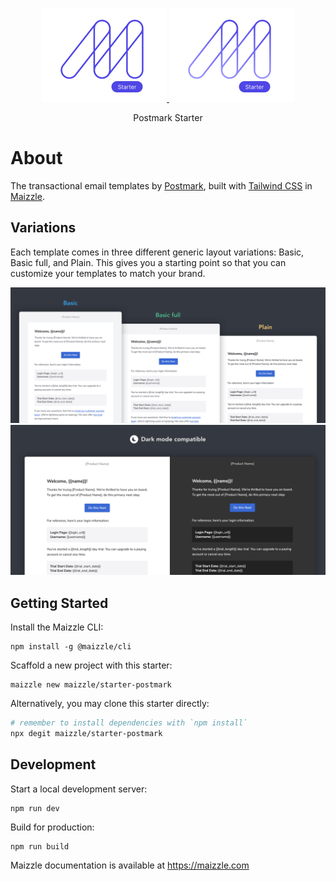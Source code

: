 <div align="center">
  <p>
    <a href="https://maizzle.com/#gh-light-mode-only" target="_blank">
      <img src="./.github/logo-light.svg" alt="Maizzle" width="200">
    </a>
    <a href="https://maizzle.com/#gh-dark-mode-only" target="_blank">
      <img src="./.github/logo-dark.svg" alt="Maizzle" width="200">
    </a>
  </p>
  <p>Postmark Starter</p>
</div>

# About

The transactional email templates by [Postmark](https://github.com/wildbit/postmark-templates), built with [Tailwind CSS](https://tailwindcss.com/) in [Maizzle](https://maizzle.com).

## Variations

Each template comes in three different generic layout variations: Basic, Basic full, and Plain. This gives you a starting point so that you can customize your templates to match your brand.

<img src="./.github/media/starter-templates@2x.png" max-width="100%" alt="Starter templates side-by-side: Basic, basic full, and plain">
<img src="./.github/media/dark-mode@2x.png" max-width="100%" alt="Dark mode compatibility">

## Getting Started

Install the Maizzle CLI:

```
npm install -g @maizzle/cli
```

Scaffold a new project with this starter:

```
maizzle new maizzle/starter-postmark
```

Alternatively, you may clone this starter directly:

```bash
# remember to install dependencies with `npm install`
npx degit maizzle/starter-postmark
```

## Development

Start a local development server:

```
npm run dev
```

Build for production:

```
npm run build
```

Maizzle documentation is available at https://maizzle.com

